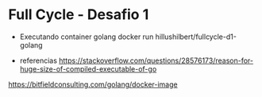 # Full Cycle - Desafio 1 

- Executando container golang
docker run hillushilbert/fullcycle-d1-golang

- referencias
https://stackoverflow.com/questions/28576173/reason-for-huge-size-of-compiled-executable-of-go

https://bitfieldconsulting.com/golang/docker-image
